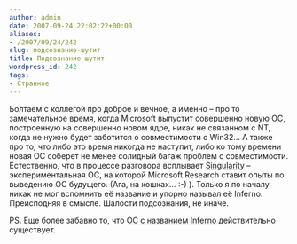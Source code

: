 ```yaml
---
author: admin
date: 2007-09-24 22:02:22+00:00
aliases:
- /2007/09/24/242
slug: подсознание-шутит
title: Подсознание шутит
wordpress_id: 242
tags:
- Странное
---
```


Болтаем с коллегой про доброе и вечное, а именно – про то замечательное время, когда Microsoft выпустит совершенно новую ОС, построенную на совершенно новом ядре, никак не связанном с NT, когда не нужно будет заботится о совместимости с Win32… А также про то, что либо это время никогда не наступит, либо ко тому времени новая ОС соберет не менее солидный багаж проблем с совместимости. Естественно, что в процессе разговора всплывает [Singularity](http://research.microsoft.com/os/singularity/) – экспериментальная OC, на которой Microsoft Research ставит опыты по выведению ОС будущего. (Ага, на кошках… :-) ). Только я по началу никак не мог вспомнить её название и упорно называл её Inferno. Преисподняя в смысле. Шалости подсознания, не иначе. 

PS. Еще более забавно то, что [ОС с названием Inferno](http://en.wikipedia.org/wiki/Inferno_%28operating_system%29) действительно существует. 
